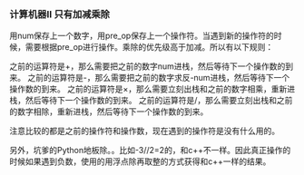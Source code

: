 ### 计算机器II 只有加减乘除
用num保存上一个数字，用pre_op保存上一个操作符。当遇到新的操作符的时候，需要根据pre_op进行操作。乘除的优先级高于加减。所以有以下规则：

之前的运算符是+，那么需要把之前的数字num进栈，然后等待下一个操作数的到来。
之前的运算符是-，那么需要把之前的数字求反-num进栈，然后等待下一个操作数的到来。
之前的运算符是×，那么需要立刻出栈和之前的数字相乘，重新进栈，然后等待下一个操作数的到来。
之前的运算符是/，那么需要立刻出栈和之前的数字相除，重新进栈，然后等待下一个操作数的到来。

注意比较的都是之前的操作符和操作数，现在遇到的操作符是没有什么用的。

另外，坑爹的Python地板除。。比如-3//2=2的，和c++不一样。因此真正操作的时候如果遇到负数，使用的用浮点除再取整的方式获得和c++一样的结果。
